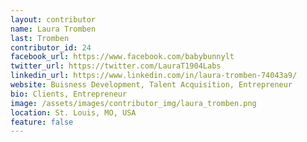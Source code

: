 ```yaml
---
layout: contributor
name: Laura Tromben
last: Tromben
contributor_id: 24
facebook_url: https://www.facebook.com/babybunnylt
twitter_url: https://twitter.com/LauraT1904Labs
linkedin_url: https://www.linkedin.com/in/laura-tromben-74043a9/
website: Buisness Development, Talent Acquisition, Entrepreneur
bio: Clients, Entrepreneur
image: /assets/images/contributor_img/laura_tromben.png
location: St. Louis, MO, USA
feature: false
---
```


